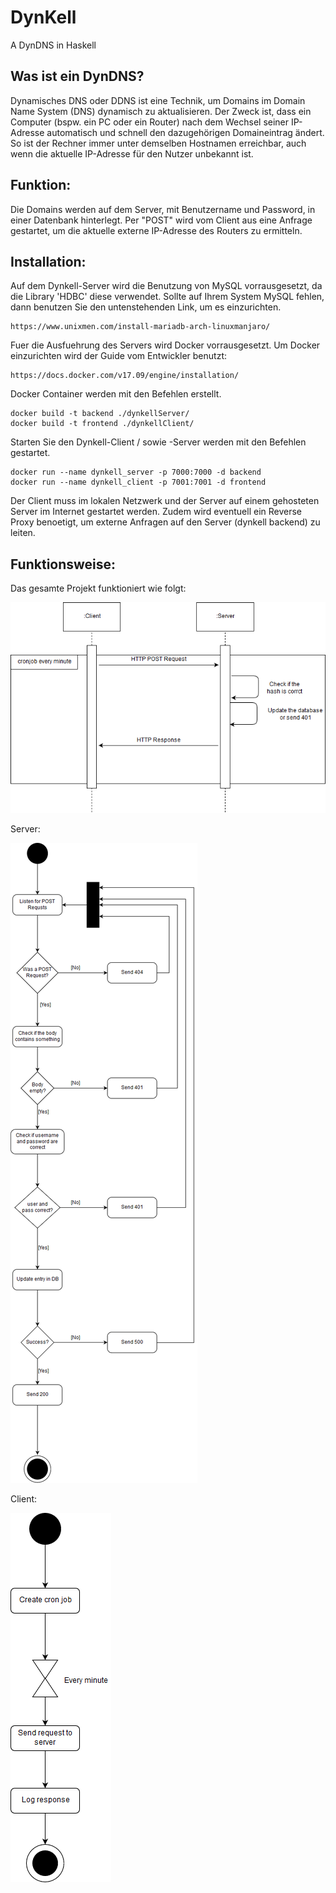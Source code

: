 # DynKell

A DynDNS in Haskell

## Was ist ein DynDNS?

Dynamisches DNS oder DDNS ist eine Technik, um Domains im Domain Name System 
(DNS) dynamisch zu aktualisieren. Der Zweck ist, dass ein Computer (bspw. ein 
PC oder ein Router) nach dem Wechsel seiner IP-Adresse automatisch und schnell 
den dazugehörigen Domaineintrag ändert. So ist der Rechner immer unter demselben
Hostnamen erreichbar, auch wenn die aktuelle IP-Adresse für den Nutzer unbekannt 
ist.

## Funktion:

Die Domains werden auf dem Server, mit Benutzername und Password, in einer Datenbank 
hinterlegt. Per "POST" wird vom Client aus eine Anfrage gestartet, um die aktuelle
externe IP-Adresse des Routers zu ermitteln. 

## Installation:
Auf dem Dynkell-Server wird die Benutzung von MySQL vorrausgesetzt, da die Library 'HDBC' diese verwendet. Sollte auf Ihrem System MySQL fehlen, dann benutzen Sie den untenstehenden Link, um es einzurichten.
```
https://www.unixmen.com/install-mariadb-arch-linuxmanjaro/
```

Fuer die Ausfuehrung des Servers wird Docker vorrausgesetzt. Um Docker einzurichten wird der Guide vom Entwickler benutzt:
```
https://docs.docker.com/v17.09/engine/installation/
```
Docker Container werden mit den Befehlen erstellt.
```
docker build -t backend ./dynkellServer/
docker build -t frontend ./dynkellClient/
```

Starten Sie den Dynkell-Client / sowie -Server werden mit den Befehlen gestartet.
```
docker run --name dynkell_server -p 7000:7000 -d backend
docker run --name dynkell_client -p 7001:7001 -d frontend
```

Der Client muss im lokalen Netzwerk und der Server auf einem gehosteten Server im Internet gestartet werden.
Zudem wird eventuell ein Reverse Proxy benoetigt, um externe Anfragen auf den Server (dynkell backend) zu leiten.

## Funktionsweise:

Das gesamte Projekt funktioniert wie folgt:

![](Diagrams/Project-sequence-diagram.png)


Server:

![](Diagrams/Server-activity-diagram.png)

Client:

![](Diagrams/Client-side.png)

